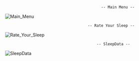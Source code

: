                                                -- Main Menu --

![Main_Menu](https://github.com/Tomila/SleepTracker/assets/55088024/19368aa5-90e1-45e7-ab50-3e2ea9120a64)

                                         -- Rate Your Sleep --


![Rate_Your_Sleep](https://github.com/Tomila/SleepTracker/assets/55088024/d238c7e2-1f52-4d69-9b42-56dfb1f7b179)


                                             -- SleepData --

![SleepData](https://github.com/Tomila/SleepTracker/assets/55088024/364fe510-5585-45c5-a238-d32d4b817aa5)

